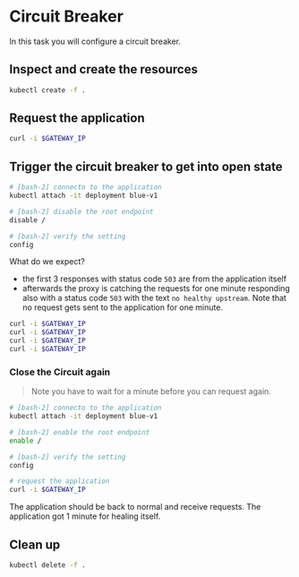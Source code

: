 # Circuit Breaker

In this task you will configure a circuit breaker.

## Inspect and create the resources

```bash
kubectl create -f .
```

## Request the application

```bash
curl -i $GATEWAY_IP
```

## Trigger the circuit breaker to get into open state

```bash
# [bash-2] connecto to the application
kubectl attach -it deployment blue-v1

# [bash-2] disable the root endpoint
disable /

# [bash-2] verify the setting
config
```

What do we expect?

- the first 3 responses with status code `503` are from the application itself
- afterwards the proxy is catching the requests for one minute responding also with a status code `503` with the text `no healthy upstream`. Note that no request gets sent to the application for one minute.

```bash
curl -i $GATEWAY_IP
curl -i $GATEWAY_IP
curl -i $GATEWAY_IP
curl -i $GATEWAY_IP
```

### Close the Circuit again

> Note you have to wait for a minute before you can request again.

```bash
# [bash-2] connecto to the application
kubectl attach -it deployment blue-v1

# [bash-2] enable the root endpoint
enable /

# [bash-2] verify the setting
config

# request the application
curl -i $GATEWAY_IP
```

The application should be back to normal and receive requests. The application got 1 minute for healing itself.

## Clean up

```bash
kubectl delete -f .
```
